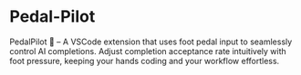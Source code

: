 # Pedal-Pilot
PedalPilot 🚀 – A VSCode extension that uses foot pedal input to seamlessly control AI completions. Adjust completion acceptance rate intuitively with foot pressure, keeping your hands coding and your workflow effortless.
